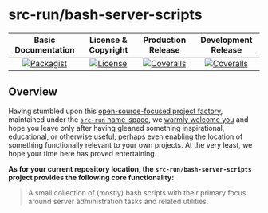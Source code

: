 
# src-run/bash-server-scripts

|  Basic Documentation   |   License & Copyright   |   Production Release    |   Development Release   |
|:----------------------:|:-----------------------:|:-----------------------:|:-----------------------:|
| [![Packagist](https://src.run/shield/src-run/bash-server-scripts/readme.svg)](https://src.run/repo/src-run/bash-server-scripts/readme) | [![License](https://src.run/shield/src-run/bash-server-scripts/license.svg)](https://src.run/repo/src-run/bash-server-scripts/license) | [![Coveralls](https://src.run/shield/custom/prod-release/none/black.svg)](https://src.run/repo/src-run/bash-server-scripts/releases) | [![Coveralls](https://src.run/shield/custom/dev-release/0.1.0/red.svg)](https://src.run/repo/src-run/bash-server-scripts/releases) |


## Overview

Having stumbled upon this [open-source-focused project factory](https://src.run/go/thneeds-factory), maintained under the [`src-run` name-space](https://src.run/go/src-run-github), we [warmly welcome you](https://src.run/go/wonka-welcome) and hope you leave only after having gleaned something inspirational, educational, or otherwise useful; perhaps even enabling the location of something functionally relevant to your own projects. At the very least, we hope your time here has proved entertaining.

__As for your current repository location, the `src-run/bash-server-scripts` project provides the following core functionality:__

> A small collection of (mostly) bash scripts with their primary focus around server administration tasks and related utilities.
